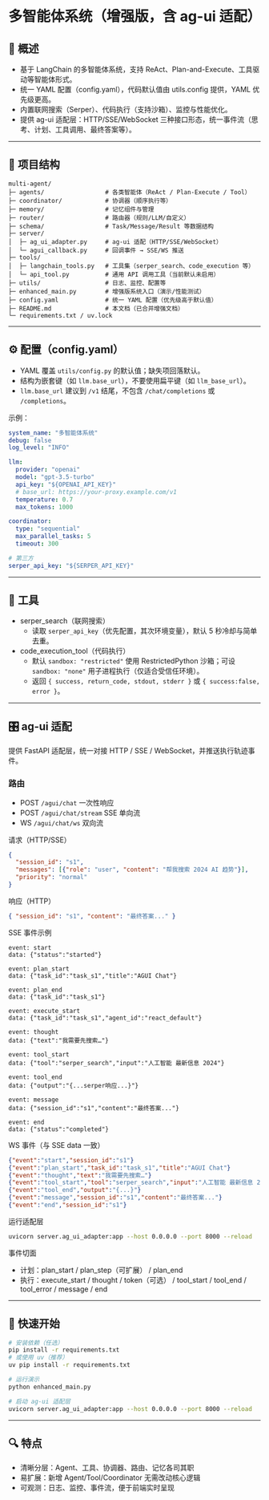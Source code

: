# 多智能体系统（增强版，含 ag-ui 适配）

## 🧭 概述
- 基于 LangChain 的多智能体系统，支持 ReAct、Plan-and-Execute、工具驱动等智能体形式。
- 统一 YAML 配置（config.yaml），代码默认值由 utils.config 提供，YAML 优先级更高。
- 内置联网搜索（Serper）、代码执行（支持沙箱）、监控与性能优化。
- 提供 ag-ui 适配层：HTTP/SSE/WebSocket 三种接口形态，统一事件流（思考、计划、工具调用、最终答案等）。

---

## 📁 项目结构
```
multi-agent/
├─ agents/                 # 各类智能体（ReAct / Plan-Execute / Tool）
├─ coordinator/            # 协调器（顺序执行等）
├─ memory/                 # 记忆组件与管理
├─ router/                 # 路由器（规则/LLM/自定义）
├─ schema/                 # Task/Message/Result 等数据结构
├─ server/
│  ├─ ag_ui_adapter.py     # ag-ui 适配（HTTP/SSE/WebSocket）
│  └─ agui_callback.py     # 回调事件 → SSE/WS 推送
├─ tools/
│  ├─ langchain_tools.py   # 工具集（serper_search、code_execution 等）
│  └─ api_tool.py          # 通用 API 调用工具（当前默认未启用）
├─ utils/                  # 日志、监控、配置等
├─ enhanced_main.py        # 增强版系统入口（演示/性能测试）
├─ config.yaml             # 统一 YAML 配置（优先级高于默认值）
├─ README.md               # 本文档（已合并增强文档）
└─ requirements.txt / uv.lock
```

---

## ⚙️ 配置（config.yaml）
- YAML 覆盖 `utils/config.py` 的默认值；缺失项回落默认。
- 结构为嵌套键（如 `llm.base_url`），不要使用扁平键（如 `llm_base_url`）。
- `llm.base_url` 建议到 `/v1` 结尾，不包含 `/chat/completions` 或 `/completions`。

示例：
```yaml
system_name: "多智能体系统"
debug: false
log_level: "INFO"

llm:
  provider: "openai"
  model: "gpt-3.5-turbo"
  api_key: "${OPENAI_API_KEY}"
  # base_url: https://your-proxy.example.com/v1
  temperature: 0.7
  max_tokens: 1000

coordinator:
  type: "sequential"
  max_parallel_tasks: 5
  timeout: 300

# 第三方
serper_api_key: "${SERPER_API_KEY}"
```

---

## 🔌 工具
- serper_search（联网搜索）
  - 读取 `serper_api_key`（优先配置，其次环境变量），默认 5 秒冷却与简单去重。
- code_execution_tool（代码执行）
  - 默认 `sandbox: "restricted"` 使用 RestrictedPython 沙箱；可设 `sandbox: "none"` 用子进程执行（仅适合受信任环境）。
  - 返回 `{ success, return_code, stdout, stderr }` 或 `{ success:false, error }`。

---

## 🎛️ ag-ui 适配
提供 FastAPI 适配层，统一对接 HTTP / SSE / WebSocket，并推送执行轨迹事件。

### 路由
- POST `/agui/chat` 一次性响应
- POST `/agui/chat/stream` SSE 单向流
- WS `/agui/chat/ws` 双向流

请求（HTTP/SSE）
```json
{
  "session_id": "s1",
  "messages": [{"role": "user", "content": "帮我搜索 2024 AI 趋势"}],
  "priority": "normal"
}
```
响应（HTTP）
```json
{ "session_id": "s1", "content": "最终答案..." }
```

SSE 事件示例
```
event: start
data: {"status":"started"}

event: plan_start
data: {"task_id":"task_s1","title":"AGUI Chat"}

event: plan_end
data: {"task_id":"task_s1"}

event: execute_start
data: {"task_id":"task_s1","agent_id":"react_default"}

event: thought
data: {"text":"我需要先搜索…"}

event: tool_start
data: {"tool":"serper_search","input":"人工智能 最新信息 2024"}

event: tool_end
data: {"output":"{...serper响应...}"}

event: message
data: {"session_id":"s1","content":"最终答案..."}

event: end
data: {"status":"completed"}
```

WS 事件（与 SSE data 一致）
```json
{"event":"start","session_id":"s1"}
{"event":"plan_start","task_id":"task_s1","title":"AGUI Chat"}
{"event":"thought","text":"我需要先搜索…"}
{"event":"tool_start","tool":"serper_search","input":"人工智能 最新信息 2024"}
{"event":"tool_end","output":"{...}"}
{"event":"message","session_id":"s1","content":"最终答案..."}
{"event":"end","session_id":"s1"}
```

运行适配层
```bash
uvicorn server.ag_ui_adapter:app --host 0.0.0.0 --port 8000 --reload
```

事件切面
- 计划：plan_start / plan_step（可扩展） / plan_end
- 执行：execute_start / thought / token（可选） / tool_start / tool_end / tool_error / message / end

---

## 🚀 快速开始
```bash
# 安装依赖（任选）
pip install -r requirements.txt
# 或使用 uv（推荐）
uv pip install -r requirements.txt

# 运行演示
python enhanced_main.py

# 启动 ag-ui 适配层
uvicorn server.ag_ui_adapter:app --host 0.0.0.0 --port 8000 --reload
```

---

## 🔍 特点
- 清晰分层：Agent、工具、协调器、路由、记忆各司其职
- 易扩展：新增 Agent/Tool/Coordinator 无需改动核心逻辑
- 可观测：日志、监控、事件流，便于前端实时呈现
